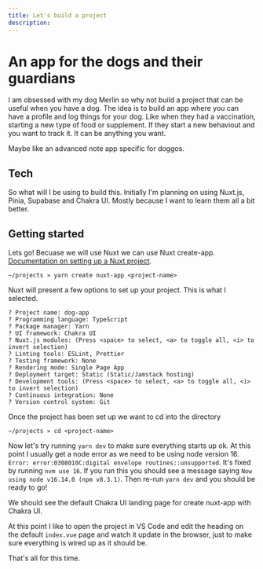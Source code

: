 ```yaml
---
title: Let's build a project
description:
---
```


# An app for the dogs and their guardians

I am obsessed with my dog Merlin so why not build a project that can be useful when you have a dog. The idea is to build an app where you can have a profile and log things for your dog. Like when they had a vaccination, starting a new type of food or supplement. If they start a new behaviout and you want to track it. It can be anything you want.

Maybe like an advanced note app specific for doggos.

## Tech

So what will I be using to build this. Initially I'm planning on using Nuxt.js, Pinia, Supabase and Chakra UI. Mostly because I want to learn them all a bit better.

## Getting started

Lets go! Becuase we will use Nuxt we can use Nuxt create-app. [Documentation on setting up a Nuxt project](https://nuxtjs.org/docs/get-started/installation).

```shell[nuxt.config.js]
~/projects » yarn create nuxt-app <project-name>
```

Nuxt will present a few options to set up your project. This is what I selected.

```shell[nuxt.config.js]
? Project name: dog-app
? Programming language: TypeScript
? Package manager: Yarn
? UI framework: Chakra UI
? Nuxt.js modules: (Press <space> to select, <a> to toggle all, <i> to invert selection)
? Linting tools: ESLint, Prettier
? Testing framework: None
? Rendering mode: Single Page App
? Deployment target: Static (Static/Jamstack hosting)
? Development tools: (Press <space> to select, <a> to toggle all, <i> to invert selection)
? Continuous integration: None
? Version control system: Git
```

Once the project has been set up we want to cd into the directory

```shell[nuxt.config.js]
~/projects » cd <project-name>
```

Now let's try running `yarn dev` to make sure everything starts up ok. At this point I usually get a node error as we need to be using node version 16. `Error: error:0308010C:digital envelope routines::unsupported`. It's fixed by running `nvm use 16`. If you run this you should see a message saying `Now using node v16.14.0 (npm v8.3.1)`. Then re-run `yarn dev` and you should be ready to go!

We should see the default Chakra UI landing page for create nuxt-app with Chakra UI.

At this point I like to open the project in VS Code and edit the heading on the default `index.vue` page and watch it update in the browser, just to make sure everything is wired up as it should be.

That's all for this time.
